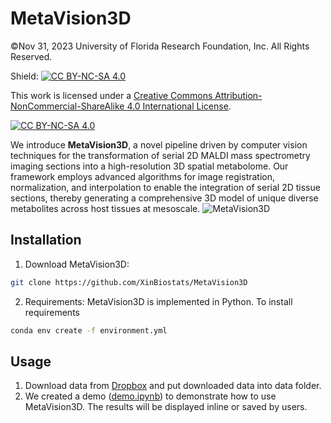 # MetaVision3D
©Nov 31, 2023 University of Florida Research Foundation, Inc. All Rights Reserved.

Shield: [![CC BY-NC-SA 4.0][cc-by-nc-sa-shield]][cc-by-nc-sa]

This work is licensed under a
[Creative Commons Attribution-NonCommercial-ShareAlike 4.0 International License][cc-by-nc-sa].

[![CC BY-NC-SA 4.0][cc-by-nc-sa-image]][cc-by-nc-sa]

[cc-by-nc-sa]: http://creativecommons.org/licenses/by-nc-sa/4.0/
[cc-by-nc-sa-image]: https://licensebuttons.net/l/by-nc-sa/4.0/88x31.png
[cc-by-nc-sa-shield]: https://img.shields.io/badge/License-CC%20BY--NC--SA%204.0-lightgrey.svg

We introduce __MetaVision3D__, a novel pipeline driven by computer vision techniques for the transformation of serial 2D MALDI mass spectrometry imaging sections into a high-resolution 3D spatial metabolome. Our framework employs advanced algorithms for image registration, normalization, and interpolation to enable the integration of serial 2D tissue sections, thereby generating a comprehensive 3D model of unique diverse metabolites across host tissues at mesoscale.
![MetaVision3D](https://github.com/XinBiostats/MetaVision3D/assets/136360597/e239688c-8b0e-4f84-ba35-08a0d1a7fa1b)

## Installation
1. Download MetaVision3D:
```bash
git clone https://github.com/XinBiostats/MetaVision3D
```
2. Requirements: MetaVision3D is implemented in Python. To install requirements
```bash
conda env create -f environment.yml
```
## Usage
1. Download data from [Dropbox](https://www.dropbox.com/scl/fi/5lc4sjudy1eby0ns80imq/3d_lipid.csv?rlkey=3e8yzh7gva8kzliwnc3xa2mt3&dl=0) and put downloaded data into data folder.
2. We created a demo ([demo.ipynb](https://github.com/XinBiostats/MetaVision3D/blob/main/demo.ipynb)) to demonstrate how to use MetaVision3D. The results will be displayed inline or saved by users.
